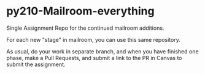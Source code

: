 # py210-Mailroom-everything

Single Assignment Repo for the continued mailroom additions.

For each new "stage" in mailroom, you can use this same repository.

As usual, do your work in separate branch, and when you have finished one phase, make a Pull Requests, and submit a link to the PR in Canvas to submit the assignment.

